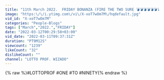 ```yaml
---
title: "11th March 2022.  FRIDAY BONANZA (FIRE THE TWO SURE 💣💣💣💣💣💣💣)"
image: "https:\/\/i.ytimg.com\/vi\/X-xoT7wOm7M\/hqdefault.jpg"
vid_id: "X-xoT7wOm7M"
categories: "People-Blogs"
tags: ["March","2022.","FRIDAY"]
date: "2022-03-12T00:29:58+03:00"
vid_date: "2022-03-11T09:37:31Z"
duration: "PT9M12S"
viewcount: "1239"
likeCount: "32"
dislikeCount: ""
channel: "LOTTO PROF. WIZADO"
---
```

{% raw %}#LOTTOPROF #ONE #TO #NINETY{% endraw %}
